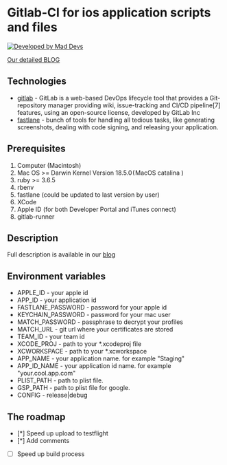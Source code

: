 # Gitlab-CI for ios application scripts and files

[![Developed by Mad Devs](https://maddevs.io/badge-light.svg)](https://maddevs.io)

[Our detailed BLOG](https://blog.maddevs.io/automatic-delivery-of-ios-applications-with-fastlane-and-gitlabci-9805042bc0c)

## Technologies

*  [gitlab](https://gitlab.com/) - GitLab is a web-based DevOps lifecycle tool that provides a Git-repository manager providing wiki, issue-tracking and CI/CD pipeline[7] features, using an open-source license, developed by GitLab Inc
*  [fastlane](https://fastlane.tools/) - bunch of tools for handling all tedious tasks, like generating screenshots, dealing with code signing, and releasing your application.

## Prerequisites

1.  Computer (Macintosh)
1.  Mac OS >= Darwin Kernel Version 18.5.0 ( MacOS catalina )
1.  ruby >= 3.6.5
1.  rbenv
1.  fastlane (could be updated to last version by user)
1.  XCode
1.  Apple ID (for both Developer Portal and iTunes connect)
1.  gitlab-runner

## Description
Full description is available in our [blog]("")

## Environment variables

*  APPLE_ID - your apple id
*  APP_ID - your application id
*  FASTLANE_PASSWORD - password for your apple id
*  KEYCHAIN_PASSWORD - password for your mac user
*  MATCH_PASSWORD - passphrase to decrypt your profiles
*  MATCH_URL - git url where your certificates are stored
*  TEAM_ID - your team id
*  XCODE_PROJ - path to your *.xcodeproj file
*  XCWORKSPACE - path to your *.xcworkspace
*  APP_NAME - your application name. for example "Staging"
*  APP_ID_NAME - your application id name. for example "your.cool.app.com"
*  PLIST_PATH - path to plist file.
*  GSP_PATH - path to plist file for google.
*  CONFIG - release|debug


## The roadmap

- [*] Speed up upload to testflight
- [*] Add comments
- [ ] Speed up build process
